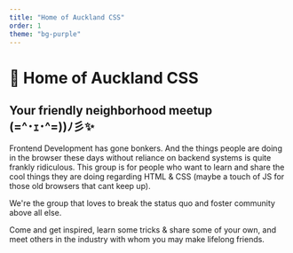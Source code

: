 ```yaml
---
title: "Home of Auckland CSS"
order: 1
theme: "bg-purple"
---
```

# 🏡 Home of Auckland CSS
## Your friendly neighborhood meetup <br /> (=^･ｪ･^=))ﾉ彡✨

Frontend Development has gone bonkers. And the things people are doing in the browser these days without reliance on backend systems is quite frankly ridiculous. This group is for people who want to learn and share the cool things they are doing regarding HTML & CSS (maybe a touch of JS for those old browsers that cant keep up).

We're the group that loves to break the status quo and foster community above all else.

Come and get inspired, learn some tricks & share some of your own, and meet others in the industry with whom you may make lifelong friends.







